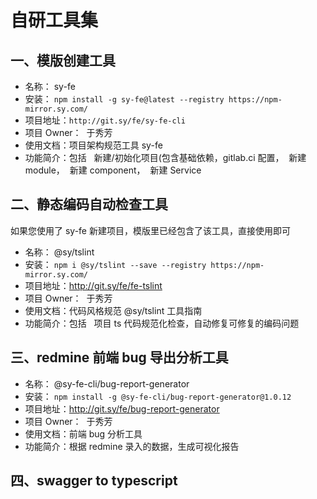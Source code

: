 
# 自研工具集

## 一、模版创建工具

- 名称： sy-fe
- 安装： `npm install -g sy-fe@latest --registry https://npm-mirror.sy.com/`
- 项目地址：`http://git.sy/fe/sy-fe-cli`
- 项目 Owner：  于秀芳
- 使用文档：项目架构规范工具 sy-fe
- 功能简介：包括   新建/初始化项目(包含基础依赖，gitlab.ci 配置，  新建 module，  新建 component，  新建 Service

## 二、静态编码自动检查工具  

如果您使用了 sy-fe 新建项目，模版里已经包含了该工具，直接使用即可

- 名称： @sy/tslint
- 安装： `npm i @sy/tslint --save --registry https://npm-mirror.sy.com/`
- 项目地址：http://git.sy/fe/fe-tslint
- 项目 Owner：  于秀芳
- 使用文档：代码风格规范 @sy/tslint 工具指南
- 功能简介：包括   项目 ts 代码规范化检查，自动修复可修复的编码问题

## 三、redmine 前端 bug 导出分析工具

- 名称： @sy-fe-cli/bug-report-generator
- 安装： `npm install -g @sy-fe-cli/bug-report-generator@1.0.12`
- 项目地址：http://git.sy/fe/bug-report-generator
- 项目 Owner：  于秀芳
- 使用文档：前端 bug 分析工具
- 功能简介：根据 redmine 录入的数据，生成可视化报告

## 四、swagger to typescript
